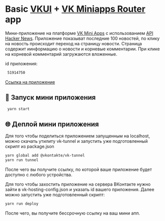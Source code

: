 # Basic [VKUI](https://github.com/VKCOM/VKUI) + [VK Miniapps Router](https://github.com/VKCOM/vk-mini-apps-router) app

Мини-приложение на платформе [VK Mini Apps](https://dev.vk.com/ru/mini-apps/overview) с использованием [API Hacker News](https://github.com/HackerNews/API).
Приложение показыват последние 100 новостей, по клику на новость происходит переход на страницу новости. Страница содержит иинформацию о новости и корневые комментарии. При клике на корневой комментарий загружаются вложенные.

id приложения:  
```sh
 51914750
```

[Ссылка на приложение](https://vk.com/app51914750)

## 🚀 Запуск мини приложения

```sh
 yarn start
```

## 🌐 Деплой мини приложения

Для того чтобы поделиться приложением запущенным на localhost, можно скачать утилиту vk-tunnel и запустить уже подготовленный скрипт из package.json

```sh
yarn global add @vkontakte/vk-tunnel
yarn run tunnel
`````

После чего вы получите ссылку, по которой ваше приложение будет доступно с любого устройства.

Для того чтобы захостить приложение на сервера ВКонтакте нужно зайти в vk-hosting-config.json и указать id вашего приложения. Далее можно запустить уже подготовленный скрипт:

```sh
yarn run deploy
```

После чего, вы получите бессрочную ссылку на ваш мини апп.
